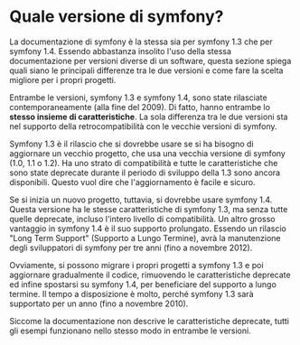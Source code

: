 Quale versione di symfony?
==========================

La documentazione di symfony è la stessa sia per symfony 1.3 che per symfony 1.4.
Essendo abbastanza insolito l'uso della stessa documentazione per versioni
diverse di un software, questa sezione spiega quali siano le principali
differenze tra le due versioni e come fare la scelta migliore per i propri
progetti.

Entrambe le versioni, symfony 1.3 e symfony 1.4, sono state rilasciate
contemporaneamente (alla fine del 2009). Di fatto, hanno entrambe lo
**stesso insieme di caratteristiche**. La sola differenza tra le due
versioni sta nel supporto della retrocompatibilità con le vecchie
versioni di symfony.

Symfony 1.3 è il rilascio che si dovrebbe usare se si ha bisogno di aggiornare
un vecchio progetto, che usa una vecchia versione di symfony (1.0, 1.1 o 1.2).
Ha uno strato di compatibilità e tutte le caratteristiche che sono state
deprecate durante il periodo di sviluppo della 1.3 sono ancora disponibili.
Questo vuol dire che l'aggiornamento è facile e sicuro.

Se si inizia un nuovo progetto, tuttavia, si dovrebbe usare symfony 1.4.
Questa versione ha le stesse caratteristiche di symfony 1.3, ma senza
tutte quelle deprecate, incluso l'intero livello di compatibilità.
Un altro grosso vantaggio in symfony 1.4 è il suo supporto prolungato.
Essendo un rilascio "Long Term Support" (Supporto a Lungo Termine),
avrà la manutenzione degli sviluppatori di symfony per tre anni (fino
a novembre 2012).

Ovviamente, si possono migrare i propri progetti a symfony 1.3 e poi
aggiornare gradualmente il codice, rimuovendo le caratteristiche deprecate
ed infine spostarsi su symfony 1.4, per beneficiare del supporto a lungo
termine. Il tempo a disposizione è molto, perché symfony 1.3 sarà
supportato per un anno (fino a novembre 2010).

Siccome la documentazione non descrive le caratteristiche deprecate, tutti
gli esempi funzionano nello stesso modo in entrambe le versioni.
